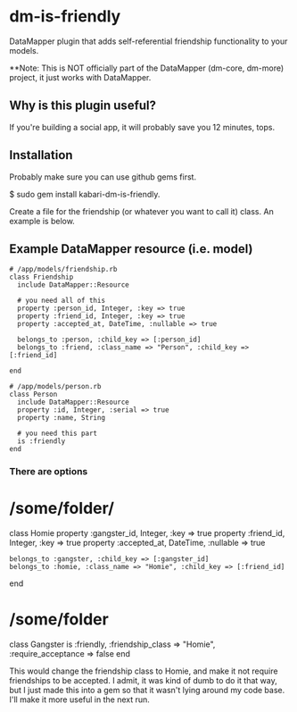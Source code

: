 # dm-is-friendly #

DataMapper plugin that adds self-referential friendship functionality to your models.

**Note: This is NOT officially part of the DataMapper (dm-core, dm-more) project, it just works with DataMapper.

## Why is this plugin useful? ##

If you're building a social app, it will probably save you 12 minutes, tops.

## Installation ##

Probably make sure you can use github gems first.

$ sudo gem install kabari-dm-is-friendly.

Create a file for the friendship (or whatever you want to call it) class. An example is below.

## Example DataMapper resource (i.e. model) ##

    # /app/models/friendship.rb
    class Friendship
      include DataMapper::Resource
      
      # you need all of this
      property :person_id, Integer, :key => true
      property :friend_id, Integer, :key => true
      property :accepted_at, DateTime, :nullable => true

      belongs_to :person, :child_key => [:person_id]
      belongs_to :friend, :class_name => "Person", :child_key => [:friend_id]

    end
    
    # /app/models/person.rb
    class Person
      include DataMapper::Resource
      property :id, Integer, :serial => true
      property :name, String
      
      # you need this part
      is :friendly
    end
    
### There are options ###
  
  # /some/folder/
  class Homie
    property :gangster_id, Integer, :key => true
    property :friend_id, Integer, :key => true
    property :accepted_at, DateTime, :nullable => true

    belongs_to :gangster, :child_key => [:gangster_id]
    belongs_to :homie, :class_name => "Homie", :child_key => [:friend_id]
  end
  
  # /some/folder
  class Gangster
    is :friendly, :friendship_class => "Homie", :require_acceptance => false
  end
  
This would change the friendship class to Homie, and make it not require friendships to be accepted. I admit, it was kind of dumb to do it that way, but I just made this into a gem so that it wasn't lying around my code base. I'll make it more useful in the next run.

